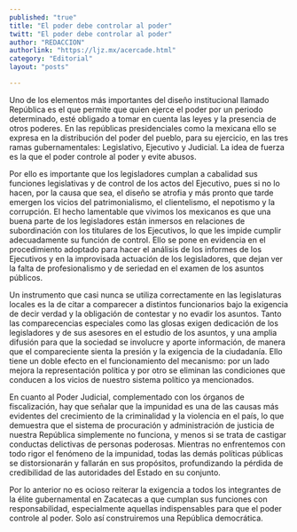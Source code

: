 ```yaml
---
published: "true"
title: "El poder debe controlar al poder"
twitt: "El poder debe controlar al poder"
author: "REDACCION"
authorlink: "https://ljz.mx/acercade.html"
category: "Editorial"
layout: "posts"

---
```



  Uno de los elementos más importantes del diseño institucional llamado República es el que permite que quien ejerce el poder por un periodo determinado, esté obligado a tomar en cuenta las leyes y la presencia de otros poderes. En las repúblicas presidenciales como la mexicana ello se expresa en la distribución del poder del pueblo, para su ejercicio, en las tres ramas gubernamentales: Legislativo, Ejecutivo y Judicial. La idea de fuerza es la que el poder controle al poder y evite abusos.



  Por ello es importante que los legisladores cumplan a cabalidad sus funciones legislativas y de control de los actos del Ejecutivo, pues si no lo hacen, por la causa que sea, el diseño se atrofia y más pronto que tarde emergen los vicios del patrimonialismo, el clientelismo, el nepotismo y la corrupción. El hecho lamentable que vivimos los mexicanos es que una buena parte de los legisladores están inmersos en relaciones de subordinación con los titulares de los Ejecutivos, lo que les impide cumplir adecuadamente su función de control. Ello se pone en evidencia en el procedimiento adoptado para hacer el análisis de los informes de los Ejecutivos y en la improvisada actuación de los legisladores, que dejan ver la falta de profesionalismo y de seriedad en el examen de los asuntos públicos.



  Un instrumento que casi nunca se utiliza correctamente en las legislaturas locales es la de citar a comparecer a distintos funcionarios bajo la exigencia de decir verdad y la obligación de contestar y no evadir los asuntos. Tanto las comparecencias especiales como las glosas exigen dedicación de los legisladores y de sus asesores en el estudio de los asuntos, y una amplia difusión para que la sociedad se involucre y aporte información, de manera que el compareciente sienta la presión y la exigencia de la ciudadanía. Ello tiene un doble efecto en el funcionamiento del mecanismo: por un lado mejora la representación política y por otro se eliminan las condiciones que conducen a los vicios de nuestro sistema político ya mencionados.



  En cuanto al Poder Judicial, complementado con los órganos de fiscalización, hay que señalar que la impunidad es una de las causas más evidentes del crecimiento de la criminalidad y la violencia en el país, lo que demuestra que el sistema de procuración y administración de justicia de nuestra República simplemente no funciona, y menos si se trata de castigar conductas delictivas de personas poderosas. Mientras no enfrentemos con todo rigor el fenómeno de la impunidad, todas las demás políticas públicas se distorsionarán y fallarán en sus propósitos, profundizando la pérdida de credibilidad de las autoridades del Estado en su conjunto.



  Por lo anterior no es ocioso reiterar la exigencia a todos los integrantes de la élite gubernamental en Zacatecas a que cumplan sus funciones con responsabilidad, especialmente aquellas indispensables para que el poder controle al poder. Solo así construiremos una República democrática.

